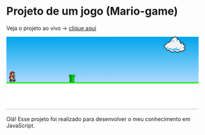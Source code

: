 # Projeto de um jogo (Mario-game)

Veja o projeto ao vivo -> [clique aqui](https://daniellinharess.github.io/Mario-Game/)

![Projeto Preview](https://github.com/daniellinharess/Mario-Game/blob/main/imagens/Mario-Game.png)

Olá! Esse projeto foi realizado para desenvolver o meu conhecimento em JavaScript.
